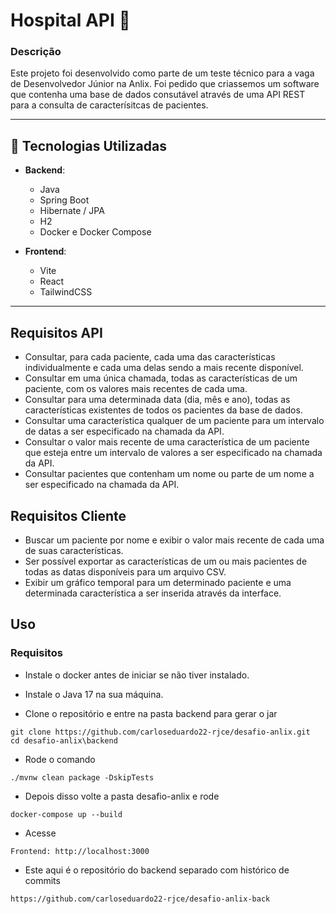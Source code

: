 # Hospital API 🏥

### Descrição
Este projeto foi desenvolvido como parte de um teste técnico para a vaga de Desenvolvedor Júnior na Anlix. Foi pedido que criassemos um software que contenha uma base de dados consutável através de uma API REST para a consulta de caracterísitcas de pacientes.

---

## 🚀 Tecnologias Utilizadas

- **Backend**:
  - Java
  - Spring Boot
  - Hibernate / JPA
  - H2
  - Docker e Docker Compose

- **Frontend**:
  - Vite
  - React
  - TailwindCSS

---

## Requisitos API

- Consultar, para cada paciente, cada uma das características individualmente e cada uma delas sendo a mais recente disponível.
- Consultar em uma única chamada, todas as características de um paciente, com os valores mais recentes de cada uma.
- Consultar para uma determinada data (dia, mês e ano), todas as características existentes de todos os pacientes da base de dados.
- Consultar uma característica qualquer de um paciente para um intervalo de datas a ser especificado na chamada da API.
- Consultar o valor mais recente de uma característica de um paciente que esteja entre um intervalo de valores a ser especificado na chamada da API.
- Consultar pacientes que contenham um nome ou parte de um nome a ser especificado na chamada da API.

## Requisitos Cliente

- Buscar um paciente por nome e exibir o valor mais recente de cada uma de suas características.
- Ser possível exportar as características de um ou mais pacientes de todas as datas disponíveis para um arquivo CSV.
- Exibir um gráfico temporal para um determinado paciente e uma determinada característica a ser inserida através da interface.

## Uso

### Requisitos

- Instale o docker antes de iniciar se não tiver instalado.
- Instale o Java 17 na sua máquina.

- Clone o repositório e entre na pasta backend para gerar o jar

```
git clone https://github.com/carloseduardo22-rjce/desafio-anlix.git
cd desafio-anlix\backend
```
- Rode o comando

```
./mvnw clean package -DskipTests
```

- Depois disso volte a pasta desafio-anlix e rode
  
```
docker-compose up --build
```

- Acesse

```
Frontend: http://localhost:3000
```

- Este aqui é o repositório do backend separado com histórico de commits
```
https://github.com/carloseduardo22-rjce/desafio-anlix-back
```
